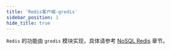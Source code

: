 ```yaml
---
title: 'Redis客户端-gredis'
sidebar_position: 1
hide_title: true
---
```


`Redis` 的功能由 `gredis` 模块实现，具体请参考 [NoSQL Redis](output/goframe-v2.3-md/核心组件-重点/NoSQL%20Redis) 章节。